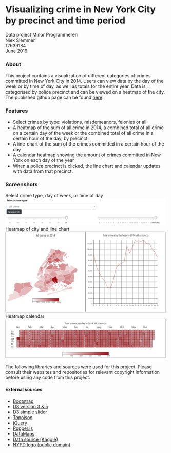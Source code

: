 # Visualizing crime in New York City by precinct and time period
Data project Minor Programmeren  
Niek Slemmer  
12639184  
June 2019
### About
This project contains a visualization of different categories of crimes
committed in New York City in 2014. Users can view data by the day of the week
or by time of day, as well as totals for the entire year. Data is categorised
by police precinct and can be viewed on a heatmap of the city. The published
github page can be found [here](https://niek95.github.io/Data_project/).

### Features
* Select crimes by type: violations, misdemeanors, felonies or all
* A heatmap of the sum of all crime in 2014, a combined total of all crime on a certain day of the week or the combined total of all crime in a certain hour of the day, by precinct.
* A line-chart of the sum of the crimes committed in a certain hour of the day
* A calendar heatmap showing the amount of crimes committed in New York on each day of the year
* When a police precinct is clicked, the line chart and calendar updates with data from that precinct.

### Screenshots
Select crime type, day of week, or time of day  
<img src="/Docs/screenshot3.PNG" alt="screenshot of input" width="500"/>  
Heatmap of city and line chart  
<img src="/Docs/screenshot1.PNG" alt="screenshot of heatmap and linechart" width="500"/>  
Heatmap calendar  
<img src="/Docs/screenshot2.PNG" alt="screenshot of calendar heatmap" width="500"/>

The following libraries and sources were used for this project. Please consult their websites and repositories for relevant copyright information before using any code from this project:
#### External sources
* [Bootstrap](https://getbootstrap.com/)
* [D3 version 3 & 5](https://d3js.org/)
* [D3 simple slider](https://github.com/johnwalley/d3-simple-slider)
* [Topojson](https://github.com/topojson/topojson)
* [jQuery](https://jquery.com/)
* [Popper.js](https://popper.js.org/)
* [DataMaps](https://datamaps.github.io/)
* [Data source (Kaggle)](https://www.kaggle.com/adamschroeder/crimes-new-york-city)
* [NYPD logo (public domain)](https://en.wikipedia.org/wiki/New_York_City_Police_Department#/media/File:Patch_of_the_New_York_City_Police_Department.svg)
